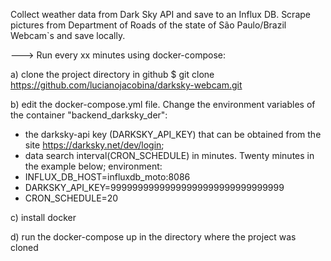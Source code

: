 Collect weather data from Dark Sky API and save to an Influx DB. Scrape pictures from Department of Roads of the state of São Paulo/Brazil Webcam`s and save locally.

---> Run every xx minutes using docker-compose:
 
a) clone the project directory in github
    $ git clone https://github.com/lucianojacobina/darksky-webcam.git

 b) edit the docker-compose.yml file. Change the environment variables of the container "backend_darksky_der":
- the darksky-api key (DARKSKY_API_KEY) that can be obtained from the site https://darksky.net/dev/login;
- data search interval(CRON_SCHEDULE) in minutes. Twenty minutes in the example below;
environment:    
- INFLUX_DB_HOST=influxdb_moto:8086
- DARKSKY_API_KEY=99999999999999999999999999999999 
- CRON_SCHEDULE=20

c) install docker

d) run the docker-compose up in the directory where the project was cloned
